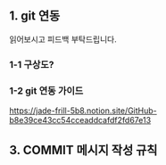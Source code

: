 ## 1. git 연동 


읽어보시고 피드백 부탁드립니다.



### 1-1  구상도?


### 1-2 git 연동 가이드 
https://jade-frill-5b8.notion.site/GitHub-b8e39ce43cc54cceaddcafdf2fd67e13



## 3. COMMIT 메시지 작성 규칙
